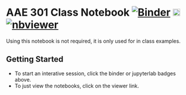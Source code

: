 # AAE 301 Class Notebook [![Binder](https://mybinder.org/badge_logo.svg)](https://mybinder.org/v2/gh/jgoppert/aae301_notebook/master) [<img src="https://jupyter.org/assets/main-logo.svg" height="20" title="JupyterLab">](https://mybinder.org/v2/gh/jgoppert/aae301_notebook/master?urlpath=lab) [![nbviewer](https://img.shields.io/badge/view%20on-nbviewer-brightgreen.svg)](http://nbviewer.jupyter.org/github/jgoppert/aae301_notebook/tree/master)

Using this notebook is not required, it is only used for in class examples.

## Getting Started

* To start an interative session, click the binder or jupyterlab badges above.
* To just view the notebooks, click on the viewer link.
